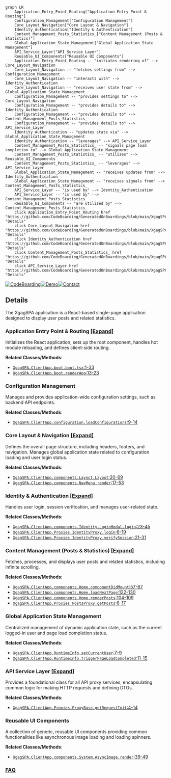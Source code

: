 ```mermaid
graph LR
    Application_Entry_Point_Routing["Application Entry Point & Routing"]
    Configuration_Management["Configuration Management"]
    Core_Layout_Navigation["Core Layout & Navigation"]
    Identity_Authentication["Identity & Authentication"]
    Content_Management_Posts_Statistics_["Content Management (Posts & Statistics)"]
    Global_Application_State_Management["Global Application State Management"]
    API_Service_Layer["API Service Layer"]
    Reusable_UI_Components["Reusable UI Components"]
    Application_Entry_Point_Routing -- "initiates rendering of" --> Core_Layout_Navigation
    Core_Layout_Navigation -- "fetches settings from" --> Configuration_Management
    Core_Layout_Navigation -- "interacts with" --> Identity_Authentication
    Core_Layout_Navigation -- "receives user state from" --> Global_Application_State_Management
    Configuration_Management -- "provides settings to" --> Core_Layout_Navigation
    Configuration_Management -- "provides details to" --> Identity_Authentication
    Configuration_Management -- "provides details to" --> Content_Management_Posts_Statistics_
    Configuration_Management -- "provides details to" --> API_Service_Layer
    Identity_Authentication -- "updates state via" --> Global_Application_State_Management
    Identity_Authentication -- "leverages" --> API_Service_Layer
    Content_Management_Posts_Statistics_ -- "signals page load completion to" --> Global_Application_State_Management
    Content_Management_Posts_Statistics_ -- "utilizes" --> Reusable_UI_Components
    Content_Management_Posts_Statistics_ -- "leverages" --> API_Service_Layer
    Global_Application_State_Management -- "receives updates from" --> Identity_Authentication
    Global_Application_State_Management -- "receives signals from" --> Content_Management_Posts_Statistics_
    API_Service_Layer -- "is used by" --> Identity_Authentication
    API_Service_Layer -- "is used by" --> Content_Management_Posts_Statistics_
    Reusable_UI_Components -- "are utilized by" --> Content_Management_Posts_Statistics_
    click Application_Entry_Point_Routing href "https://github.com/CodeBoarding/GeneratedOnBoardings/blob/main/XgagSPA/Application_Entry_Point_Routing.md" "Details"
    click Core_Layout_Navigation href "https://github.com/CodeBoarding/GeneratedOnBoardings/blob/main/XgagSPA/Core_Layout_Navigation.md" "Details"
    click Identity_Authentication href "https://github.com/CodeBoarding/GeneratedOnBoardings/blob/main/XgagSPA/Identity_Authentication.md" "Details"
    click Content_Management_Posts_Statistics_ href "https://github.com/CodeBoarding/GeneratedOnBoardings/blob/main/XgagSPA/Content_Management_Posts_Statistics_.md" "Details"
    click API_Service_Layer href "https://github.com/CodeBoarding/GeneratedOnBoardings/blob/main/XgagSPA/API_Service_Layer.md" "Details"
```

[![CodeBoarding](https://img.shields.io/badge/Generated%20by-CodeBoarding-9cf?style=flat-square)](https://github.com/CodeBoarding/GeneratedOnBoardings)[![Demo](https://img.shields.io/badge/Try%20our-Demo-blue?style=flat-square)](https://www.codeboarding.org/demo)[![Contact](https://img.shields.io/badge/Contact%20us%20-%20contact@codeboarding.org-lightgrey?style=flat-square)](mailto:contact@codeboarding.org)

## Details

The XgagSPA application is a React-based single-page application designed to display user posts and related statistics.

### Application Entry Point & Routing [[Expand]](./Application_Entry_Point_Routing.md)
Initializes the React application, sets up the root component, handles hot module reloading, and defines client-side routing.


**Related Classes/Methods**:

- <a href="https://github.com/DrNerf/XgagSPA/blob/master/XgagSPA/ClientApp/boot.tsx#L1-L33" target="_blank" rel="noopener noreferrer">`XgagSPA.ClientApp.boot.boot.tsx`:1-33</a>
- <a href="https://github.com/DrNerf/XgagSPA/blob/master/XgagSPA/ClientApp/boot.tsx#L13-L23" target="_blank" rel="noopener noreferrer">`XgagSPA.ClientApp.boot.renderApp`:13-23</a>


### Configuration Management
Manages and provides application-wide configuration settings, such as backend API endpoints.


**Related Classes/Methods**:

- <a href="https://github.com/DrNerf/XgagSPA/blob/master/XgagSPA/ClientApp/configuration.tsx#L9-L14" target="_blank" rel="noopener noreferrer">`XgagSPA.ClientApp.configuration.loadConfigurations`:9-14</a>


### Core Layout & Navigation [[Expand]](./Core_Layout_Navigation.md)
Defines the overall page structure, including headers, footers, and navigation. Manages global application state related to configuration loading and user login status.


**Related Classes/Methods**:

- <a href="https://github.com/DrNerf/XgagSPA/blob/master/XgagSPA/ClientApp/components/Layout.tsx#L20-L69" target="_blank" rel="noopener noreferrer">`XgagSPA.ClientApp.components.Layout.Layout`:20-69</a>
- <a href="https://github.com/DrNerf/XgagSPA/blob/master/XgagSPA/ClientApp/components/NavMenu.tsx#L17-L53" target="_blank" rel="noopener noreferrer">`XgagSPA.ClientApp.components.NavMenu.render`:17-53</a>


### Identity & Authentication [[Expand]](./Identity_Authentication.md)
Handles user login, session verification, and manages user-related state.


**Related Classes/Methods**:

- <a href="https://github.com/DrNerf/XgagSPA/blob/master/XgagSPA/ClientApp/components/Identity/LoginModal.tsx#L23-L45" target="_blank" rel="noopener noreferrer">`XgagSPA.ClientApp.components.Identity.LoginModal.login`:23-45</a>
- <a href="https://github.com/DrNerf/XgagSPA/blob/master/XgagSPA/ClientApp/Proxies/IdentityProxy.tsx#L6-L19" target="_blank" rel="noopener noreferrer">`XgagSPA.ClientApp.Proxies.IdentityProxy.login`:6-19</a>
- <a href="https://github.com/DrNerf/XgagSPA/blob/master/XgagSPA/ClientApp/Proxies/IdentityProxy.tsx#L21-L31" target="_blank" rel="noopener noreferrer">`XgagSPA.ClientApp.Proxies.IdentityProxy.verifySession`:21-31</a>


### Content Management (Posts & Statistics) [[Expand]](./Content_Management_Posts_Statistics_.md)
Fetches, processes, and displays user posts and related statistics, including infinite scrolling.


**Related Classes/Methods**:

- <a href="https://github.com/DrNerf/XgagSPA/blob/master/XgagSPA/ClientApp/components/Home.tsx#L57-L67" target="_blank" rel="noopener noreferrer">`XgagSPA.ClientApp.components.Home.componentDidMount`:57-67</a>
- <a href="https://github.com/DrNerf/XgagSPA/blob/master/XgagSPA/ClientApp/components/Home.tsx#L122-L130" target="_blank" rel="noopener noreferrer">`XgagSPA.ClientApp.components.Home.loadNextPage`:122-130</a>
- <a href="https://github.com/DrNerf/XgagSPA/blob/master/XgagSPA/ClientApp/components/Home.tsx#L104-L109" target="_blank" rel="noopener noreferrer">`XgagSPA.ClientApp.components.Home.renderPosts`:104-109</a>
- <a href="https://github.com/DrNerf/XgagSPA/blob/master/XgagSPA/ClientApp/Proxies/PostsProxy.tsx#L6-L17" target="_blank" rel="noopener noreferrer">`XgagSPA.ClientApp.Proxies.PostsProxy.getPosts`:6-17</a>


### Global Application State Management
Centralized management of dynamic application state, such as the current logged-in user and page load completion status.


**Related Classes/Methods**:

- <a href="https://github.com/DrNerf/XgagSPA/blob/master/XgagSPA/ClientApp/RuntimeInfo.tsx#L7-L9" target="_blank" rel="noopener noreferrer">`XgagSPA.ClientApp.RuntimeInfo.setCurrentUser`:7-9</a>
- <a href="https://github.com/DrNerf/XgagSPA/blob/master/XgagSPA/ClientApp/RuntimeInfo.tsx#L11-L15" target="_blank" rel="noopener noreferrer">`XgagSPA.ClientApp.RuntimeInfo.triggerPageLoadCompleted`:11-15</a>


### API Service Layer [[Expand]](./API_Service_Layer.md)
Provides a foundational class for all API proxy services, encapsulating common logic for making HTTP requests and defining DTOs.


**Related Classes/Methods**:

- <a href="https://github.com/DrNerf/XgagSPA/blob/master/XgagSPA/ClientApp/Proxies/ProxyBase.tsx#L4-L14" target="_blank" rel="noopener noreferrer">`XgagSPA.ClientApp.Proxies.ProxyBase.getRequestInit`:4-14</a>


### Reusable UI Components
A collection of generic, reusable UI components providing common functionalities like asynchronous image loading and loading spinners.


**Related Classes/Methods**:

- <a href="https://github.com/DrNerf/XgagSPA/blob/master/XgagSPA/ClientApp/components/System/AsyncImage.tsx#L39-L49" target="_blank" rel="noopener noreferrer">`XgagSPA.ClientApp.components.System.AsyncImage.render`:39-49</a>




### [FAQ](https://github.com/CodeBoarding/GeneratedOnBoardings/tree/main?tab=readme-ov-file#faq)